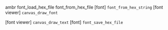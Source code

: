 ambr font_load_hex_file font_from_hex_file
[font] `font_from_hex_string`
[font viewer] `canvas_draw_font`

[font viewer] `canvas_draw_text`
[font] `font_save_hex_file`
